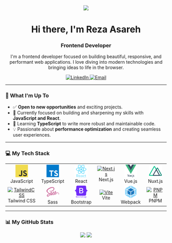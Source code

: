 <div align="center">
  <img src="https://media.giphy.com/media/hvRJCLFzcasrR4ia7z/giphy.gif" width="28">
  <h1>Hi there, I'm Reza Asareh</h1>
  <h3>Frontend Developer</h3>
</div>

<p align="center">
  I'm a frontend developer focused on building beautiful, responsive, and performant web applications. I love diving into modern technologies and bringing ideas to life in the browser.
</p>

<div align="center">
  <a href="https://www.linkedin.com/in/reza-asareh/" target="_blank">
    <img src="https://img.shields.io/badge/LinkedIn-0077B5?style=for-the-badge&logo=linkedin&logoColor=white" alt="LinkedIn">
  </a>
  <a href="mailto:your-email@example.com"> <img src="https://img.shields.io/badge/Email-D14836?style=for-the-badge&logo=gmail&logoColor=white" alt="Email">
  </a>
</div>

---

### 🚀 What I'm Up To

- ✅ **Open to new opportunities** and exciting projects.
- 🔭 Currently focused on building and sharpening my skills with **JavaScript and React**.
- 🌱 Learning **TypeScript** to write more robust and maintainable code.
- 💡 Passionate about **performance optimization** and creating seamless user experiences.

---

### 💻 My Tech Stack

<table>
  <tr>
    <td align="center" width="120">
      <a href="https://developer.mozilla.org/en-US/docs/Web/JavaScript">
        <img src="https://raw.githubusercontent.com/devicons/devicon/master/icons/javascript/javascript-original.svg" width="40" height="40" alt="JavaScript" />
      </a>
      <br>JavaScript
    </td>
    <td align="center" width="120">
      <a href="https://www.typescriptlang.org/">
        <img src="https://raw.githubusercontent.com/devicons/devicon/master/icons/typescript/typescript-original.svg" width="40" height="40" alt="TypeScript" />
      </a>
      <br>TypeScript
    </td>
    <td align="center" width="120">
      <a href="https://reactjs.org/">
        <img src="https://raw.githubusercontent.com/devicons/devicon/master/icons/react/react-original-wordmark.svg" width="40" height="40" alt="React" />
      </a>
      <br>React
    </td>
    <td align="center" width="120">
      <a href="https://nextjs.org/">
        <img src="https://cdn.worldvectorlogo.com/logos/nextjs-2.svg" width="40" height="40" alt="Next.js" />
      </a>
      <br>Next.js
    </td>
     <td align="center" width="120">
      <a href="https://vuejs.org/">
        <img src="https://raw.githubusercontent.com/devicons/devicon/master/icons/vuejs/vuejs-original-wordmark.svg" width="40" height="40" alt="Vue.js" />
      </a>
      <br>Vue.js
    </td>
    <td align="center" width="120">
      <a href="https://nuxtjs.org/">
        <img src="https://raw.githubusercontent.com/devicons/devicon/v2.15.1/icons/nuxtjs/nuxtjs-original.svg" width="40" height="40" alt="Nuxt.js" />
      </a>
      <br>Nuxt.js
    </td>
  </tr>
  <tr>
    <td align="center" width="120">
      <a href="https://tailwindcss.com/">
        <img src="https://www.vectorlogo.zone/logos/tailwindcss/tailwindcss-icon.svg" width="40" height="40" alt="TailwindCSS" />
      </a>
      <br>Tailwind CSS
    </td>
    <td align="center" width="120">
      <a href="https://sass-lang.com">
        <img src="https://raw.githubusercontent.com/devicons/devicon/master/icons/sass/sass-original.svg" width="40" height="40" alt="Sass" />
      </a>
      <br>Sass
    </td>
    <td align="center" width="120">
      <a href="https://getbootstrap.com">
        <img src="https://raw.githubusercontent.com/devicons/devicon/master/icons/bootstrap/bootstrap-plain-wordmark.svg" width="40" height="40" alt="Bootstrap" />
      </a>
      <br>Bootstrap
    </td>
    <td align="center" width="120">
      <a href="https://vitejs.dev/">
        <img src="https://vitejs.dev/logo.svg" width="40" height="40" alt="Vite" />
      </a>
      <br>Vite
    </td>
    <td align="center" width="120">
      <a href="https://webpack.js.org/">
        <img src="https://raw.githubusercontent.com/devicons/devicon/v2.15.1/icons/webpack/webpack-original.svg" width="40" height="40" alt="Webpack" />
      </a>
      <br>Webpack
    </td>
    <td align="center" width="120">
      <a href="https://pnpm.io/">
        <img src="https://pnpm.io/img/logo-no-text.svg" width="40" height="40" alt="PNPM" />
      </a>
      <br>PNPM
    </td>
  </tr>
</table>

---

### 📊 My GitHub Stats

<p align="center">
  <img height="180em" src="https://github-readme-stats.vercel.app/api?username=rezabox&show_icons=true&theme=dark&include_all_commits=true&count_private=true"/>
  <img height="180em" src="https://github-readme-stats.vercel.app/api/top-langs/?username=rezabox&layout=compact&langs_count=7&theme=dark"/>
</p>
